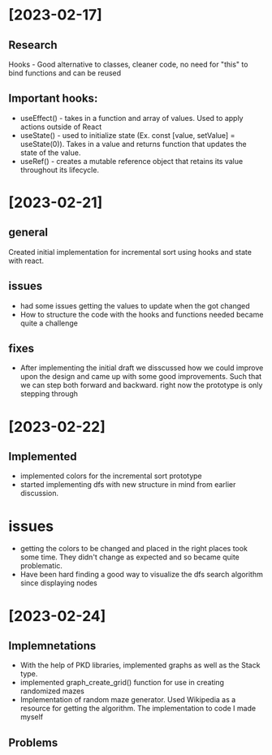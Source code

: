 # [2023-02-17]
## Research
Hooks - Good alternative to classes, cleaner code, no need for "this" to bind functions and can be reused

## Important hooks:
* useEffect() - takes in a function and array of values. Used to apply actions outside of React
* useState() - used to initialize state (Ex. const [value, setValue] = useState(0)). Takes in a value and returns function that updates the state of the value.
* useRef() - creates a mutable reference object that retains its value throughout its lifecycle.


# [2023-02-21]
## general
Created initial implementation for incremental sort using hooks and state with react. 

## issues
* had some issues getting the values to update when the got changed
* How to structure the code with the hooks and functions needed became quite a challenge

## fixes
* After implementing the initial draft we disscussed how we could improve upon the design and came up with some good improvements. Such that we can step both forward and backward. right now the prototype is only stepping through 


# [2023-02-22]
## Implemented
* implemented colors for the incremental sort prototype
* started implementing dfs with new structure in mind from earlier discussion.

# issues
* getting the colors to be changed and placed in the right places took some time. They didn't change as expected and so became quite problematic.
* Have been hard finding a good way to visualize the dfs search algorithm since displaying nodes 
 


# [2023-02-24]

## Implemnetations
* With the help of PKD libraries, implemented graphs as well as the Stack type.
* implemented graph_create_grid() function for use in creating randomized mazes
* Implementation of random maze generator. Used Wikipedia as a resource for getting the algorithm. The implementation to code I made myself
## Problems

